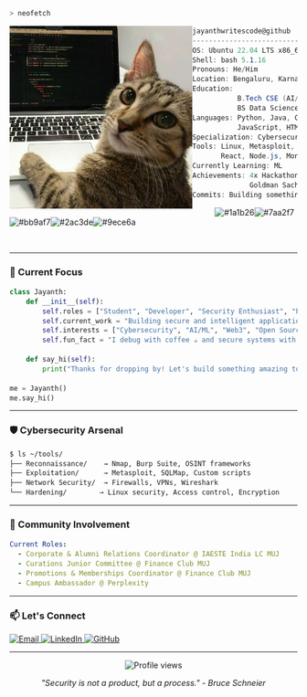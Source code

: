 ```zsh
> neofetch
```

<img align="left" src="assets/profile-image.jpeg" alt="Description" width="320" />

```csharp
jayanthwritescode@github
---------------------------
OS: Ubuntu 22.04 LTS x86_64
Shell: bash 5.1.16
Pronouns: He/Him
Location: Bengaluru, Karnataka, IN
Education:
           B.Tech CSE (AI/ML) - Manipal University Jaipur
           BS Data Science - IIT Madras
Languages: Python, Java, C,
           JavaScript, HTML/CSS
Specialization: Cybersecurity, AI/ML
Tools: Linux, Metasploit, Burp Suite,
       React, Node.js, MongoDB
Currently Learning: ML
Achievements: 4x Hackathon Winner,
              Goldman Sachs Hackathon Semi-Finalist
Commits: Building something amazing...
```
<p align="left">
  &nbsp; &nbsp; &nbsp; &nbsp; &nbsp;
  <img alt="#1a1b26" src="https://via.placeholder.com/15/1a1b26/000000?text=+" width="25" height="20" /><img alt="#7aa2f7" src="https://via.placeholder.com/15/7aa2f7/000000?text=+" width="25" height="20" /><img alt="#bb9af7" src="https://via.placeholder.com/15/bb9af7/000000?text=+" width="25" height="20" /><img alt="#2ac3de" src="https://via.placeholder.com/15/2ac3de/000000?text=+" width="25" height="20" /><img alt="#9ece6a" src="https://via.placeholder.com/15/9ece6a/000000?text=+" width="25" height="20" />
</p>

<br clear="left"/>

---

### 🎯 Current Focus

```python
class Jayanth:
    def __init__(self):
        self.roles = ["Student", "Developer", "Security Enthusiast", "Problem Solver"]
        self.current_work = "Building secure and intelligent applications"
        self.interests = ["Cybersecurity", "AI/ML", "Web3", "Open Source"]
        self.fun_fact = "I debug with coffee ☕ and secure systems with passion 🔒"
    
    def say_hi(self):
        print("Thanks for dropping by! Let's build something amazing together 🚀")

me = Jayanth()
me.say_hi()
```

---

### 🛡️ Cybersecurity Arsenal

```bash
$ ls ~/tools/
├── Reconnaissance/    → Nmap, Burp Suite, OSINT frameworks
├── Exploitation/      → Metasploit, SQLMap, Custom scripts
├── Network Security/  → Firewalls, VPNs, Wireshark
└── Hardening/        → Linux security, Access control, Encryption
```

---

### 🤝 Community Involvement

```yaml
Current Roles:
  - Corporate & Alumni Relations Coordinator @ IAESTE India LC MUJ
  - Curations Junior Committee @ Finance Club MUJ
  - Promotions & Memberships Coordinator @ Finance Club MUJ
  - Campus Ambassador @ Perplexity
```

---

### 📫 Let's Connect

<p align="left">
  <a href="mailto:jayanthneelaiahgari@gmail.com">
    <img src="https://img.shields.io/badge/Email-D14836?style=for-the-badge&logo=gmail&logoColor=white" alt="Email"/>
  </a>
  <a href="https://linkedin.com/in/jayanthneelaiahgari">
    <img src="https://img.shields.io/badge/LinkedIn-0077B5?style=for-the-badge&logo=linkedin&logoColor=white" alt="LinkedIn"/>
  </a>
  <a href="https://github.com/jayanthwritescode">
    <img src="https://img.shields.io/badge/GitHub-100000?style=for-the-badge&logo=github&logoColor=white" alt="GitHub"/>
  </a>
</p>

---

<p align="center">
  <img src="https://komarev.com/ghpvc/?username=jayanthneelaiahgari&color=blueviolet&style=flat-square&label=Profile+Views" alt="Profile views"/>
</p>

<p align="center">
  <i>"Security is not a product, but a process." - Bruce Schneier</i>
</p>
